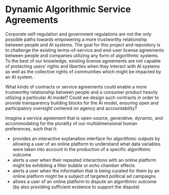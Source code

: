 # Dynamic Algorithmic Service Agreements
Corporate self-regulation and government regulations are not the only possible paths towards empowering a more trustworthy relationship between people and AI systems. The goal for this project and repository is to challenge the existing terms-of-service and end-user license agreements between people and companies utilizing any form of algorithmic systems. To the best of our knowledge, existing license agreements are not capable of protecting users’ rights and liberties when they interact with AI systems as well as the collective rights of communities which might be impacted by an AI system.

What kinds of contracts or service agreements could enable a more trustworthy relationship between people and a consumer product heavily utilizing a particular AI model? Could we design such contracts in order to provide transparency building blocks for the AI model, ensuring open and participatory oversight centered on agency and accountability?

Imagine a service agreement that is open-source, generative, dynamic, and accommodating for the plurality of our multidimensional human preferences, such that it:
* provides an interactive explanation interface for algorithmic outputs by allowing a user of an online platform to understand what data variables were taken into account in the production of a specific algorithmic outcome
* alerts a user when their repeated interactions with an online platform might be exhibiting a filter bubble or echo chamber effects
* alerts a user when the information that is being curated for them by an online platform might be a subject of targeted political ad campaigns
* allows a user of an online platform to dispute an algorithmic outcome (by also providing sufficient evidence to support the dispute) 
